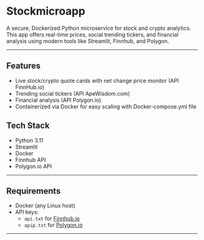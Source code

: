 # Stockmicroapp

A secure, Dockerized Python microservice for stock and crypto analytics. This app offers real-time prices, social trending tickers, and financial analysis using modern tools like Streamlit, Finnhub, and Polygon.

---

## Features
- Live stock/crypto quote cards with net change price monitor (API FinnHub.io)
- Trending social tickers (API ApeWisdom.com)
- Financial analysis (API Polygon.io)
- Containerized via Docker for easy scaling with Docker-compose.yml file

## Tech Stack

- Python 3.11
- Streamlit
- Docker
- Finnhub API
- Polygon.io API


---

## Requirements

- Docker (any Linux host)
- API keys:
  - `api.txt` for [Finnhub.io](https://finnhub.io)
  - `apip.txt` for [Polygon.io](https://polygon.io)

---

